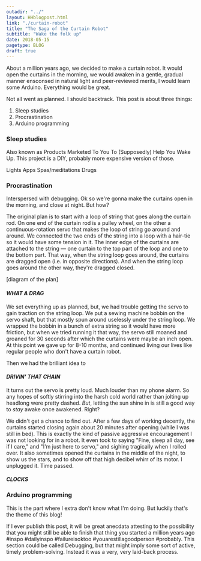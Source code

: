 ```yaml
---
outadir: "../"
layout: HHblogpost.html
link: "./curtain-robot"
title: "The Saga of the Curtain Robot"
subtitle: "Wake the folk up"
date: 2018-05-15
pagetype: BLOG
draft: true
---
```

About a million years ago, we decided to make a curtain robot. It would open the curtains in the morning, we would awaken in a gentle, gradual manner ensconsed in natural light and peer-reviewed merits, I would learn some Arduino. Everything would be great.

Not all went as planned. I should backtrack. This post is about three things:
1. Sleep studies
1. Procrastination
1. Arduino programming


### Sleep studies
Also known as Products Marketed To You To (Supposedly) Help You Wake Up. This project is a DIY, probably more expensive version of those. 

Lights
Apps
Spas/meditations
Drugs


### Procrastination
Interspersed with debugging. Ok so we're gonna make the curtains open in the morning, and close at night. But how?

The original plan is to start with a loop of string that goes along the curtain rod. On one end of the curtain rod is a pulley wheel, on the other a continuous-rotation servo that makes the loop of string go around and around. We connected the two ends of the string into a loop with a hair-tie so it would have some tension in it. The inner edge of the curtains are attached to the string &mdash; one curtain to the top part of the loop and one to the bottom part. That way, when the string loop goes around, the curtains are dragged open (i.e. in opposite directions). And when the string loop goes around the other way, they're dragged closed.

[diagram of the plan]


#### *WHAT A DRAG*
We set everything up as planned, but, we had trouble getting the servo to gain traction on the string loop. We put a sewing machine bobbin on the servo shaft, but that mostly spun around uselessly under the string loop. We wrapped the bobbin in a bunch of extra string so it would have more friction, but when we tried running it that way, the servo still moaned and groaned for 30 seconds after which the curtains were maybe an inch open. At this point we gave up for 8-10 months, and continued living our lives like regular people who don't have a curtain robot.

Then we had the brilliant idea to 


#### *DRIVIN' THAT CHAIN*
It turns out the servo is pretty loud. Much louder than my phone alarm. So any hopes of softly stirring into the harsh cold world rather than jolting up headlong were pretty dashed. *But*, letting the sun shine in is still a good way to *stay* awake once awakened. Right?

We didn't get a chance to find out. After a few days of working decently, the curtains started closing again about 20 minutes after opening (while I was still in bed). This is exactly the kind of passive aggressive encouragement I was not looking for in a robot. It even took to saying "Fine, sleep all day, see if I care," and "I'm just here to servo," and sighing tragically when I rolled over. It also sometimes opened the curtains in the middle of the night, to show us the stars, and to show off that high decibel whirr of its motor. I unplugged it. Time passed.

#### *CLOCKS*


### Arduino programming
This is the part where I extra don't know what I'm doing. But luckily that's the theme of this blog!


If I ever publish this post, it will be great anecdata attesting to the possibility that you might still be able to finish that thing you started a million years ago #inspo #dailyinspo #failureisoktoo #youarestillagoodperson #probably.
This section could be called Debugging, but that might imply some sort of active, timely problem-solving. Instead it was a very, very laid-back process. 




